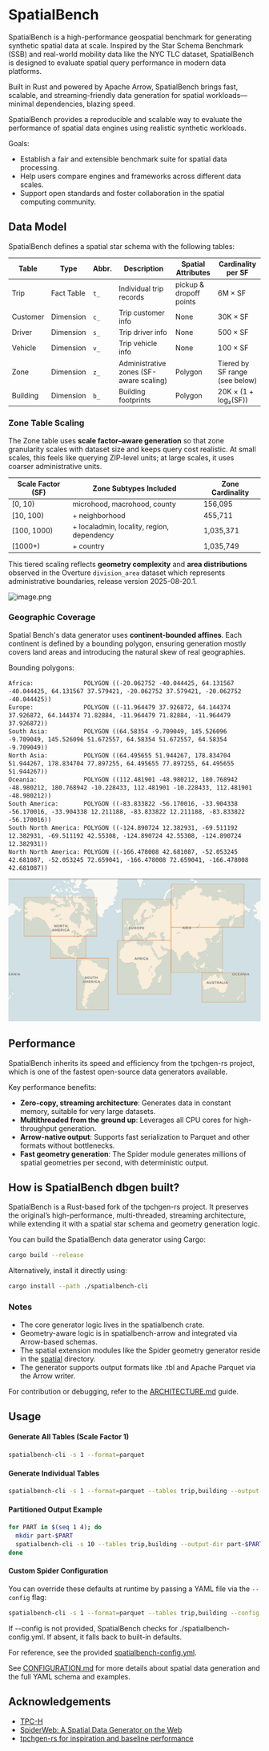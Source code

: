 # SpatialBench

SpatialBench is a high-performance geospatial benchmark for generating synthetic spatial data at scale. Inspired by the Star Schema Benchmark (SSB) and real-world mobility data like the NYC TLC dataset, SpatialBench is designed to evaluate spatial query performance in modern data platforms.

Built in Rust and powered by Apache Arrow, SpatialBench brings fast, scalable, and streaming-friendly data generation for spatial workloads—minimal dependencies, blazing speed.

SpatialBench provides a reproducible and scalable way to evaluate the performance of spatial data engines using realistic synthetic workloads.

Goals:

- Establish a fair and extensible benchmark suite for spatial data processing.
- Help users compare engines and frameworks across different data scales.
- Support open standards and foster collaboration in the spatial computing community.

## Data Model

SpatialBench defines a spatial star schema with the following tables:

| Table      | Type         | Abbr. | Description                                 | Spatial Attributes        | Cardinality per SF             |
|------------|--------------|-------|---------------------------------------------|----------------------------|--------------------------------|
| Trip       | Fact Table   | `t_`  | Individual trip records                     | pickup & dropoff points    | 6M × SF                        |
| Customer   | Dimension    | `c_`  | Trip customer info                          | None                       | 30K × SF                       |
| Driver     | Dimension    | `s_`  | Trip driver info                            | None                       | 500 × SF                       |
| Vehicle    | Dimension    | `v_`  | Trip vehicle info                           | None                       | 100 × SF                       |
| Zone       | Dimension    | `z_`  | Administrative zones (SF-aware scaling)     | Polygon                    | Tiered by SF range (see below) |
| Building   | Dimension    | `b_`  | Building footprints                         | Polygon                    | 20K × (1 + log₂(SF))           |

### Zone Table Scaling

The Zone table uses **scale factor–aware generation** so that zone granularity scales with dataset size and keeps query cost realistic. At small scales, this feels like querying ZIP-level units; at large scales, it uses coarser administrative units.

| Scale Factor (SF) | Zone Subtypes Included                     | Zone Cardinality |
|-------------------|--------------------------------------------|------------------|
| [0, 10)           | microhood, macrohood, county               | 156,095          |
| [10, 100)         | + neighborhood                             | 455,711          |
| [100, 1000)       | + localadmin, locality, region, dependency | 1,035,371        |
| [1000+)           | + country                                  | 1,035,749        |

This tiered scaling reflects **geometry complexity** and **area distributions** observed in the Overture `division_area` dataset which represents administrative boundaries, release version 2025-08-20.1.

![image.png](images/data_model.png)

### Geographic Coverage

Spatial Bench's data generator uses **continent-bounded affines**. Each continent is defined by a bounding polygon, ensuring generation mostly covers land areas and introducing the natural skew of real geographies.

Bounding polygons:

```text
Africa:              POLYGON ((-20.062752 -40.044425, 64.131567 -40.044425, 64.131567 37.579421, -20.062752 37.579421, -20.062752 -40.044425))
Europe:              POLYGON ((-11.964479 37.926872, 64.144374 37.926872, 64.144374 71.82884, -11.964479 71.82884, -11.964479 37.926872))
South Asia:          POLYGON ((64.58354 -9.709049, 145.526096 -9.709049, 145.526096 51.672557, 64.58354 51.672557, 64.58354 -9.709049))
North Asia:          POLYGON ((64.495655 51.944267, 178.834704 51.944267, 178.834704 77.897255, 64.495655 77.897255, 64.495655 51.944267))
Oceania:             POLYGON ((112.481901 -48.980212, 180.768942 -48.980212, 180.768942 -10.228433, 112.481901 -10.228433, 112.481901 -48.980212))
South America:       POLYGON ((-83.833822 -56.170016, -33.904338 -56.170016, -33.904338 12.211188, -83.833822 12.211188, -83.833822 -56.170016))
South North America: POLYGON ((-124.890724 12.382931, -69.511192 12.382931, -69.511192 42.55308, -124.890724 42.55308, -124.890724 12.382931))
North North America: POLYGON ((-166.478008 42.681087, -52.053245 42.681087, -52.053245 72.659041, -166.478008 72.659041, -166.478008 42.681087))
```

![image.png](images/continent_bounds.png)

## Performance

SpatialBench inherits its speed and efficiency from the tpchgen-rs project, which is one of the fastest open-source data generators available.

Key performance benefits:
- **Zero-copy, streaming architecture**: Generates data in constant memory, suitable for very large datasets.
- **Multithreaded from the ground up**: Leverages all CPU cores for high-throughput generation.
- **Arrow-native output**: Supports fast serialization to Parquet and other formats without bottlenecks.
- **Fast geometry generation**: The Spider module generates millions of spatial geometries per second, with deterministic output.

## How is SpatialBench dbgen built?

SpatialBench is a Rust-based fork of the tpchgen-rs project. It preserves the original’s high-performance, multi-threaded, streaming architecture, while extending it with a spatial star schema and geometry generation logic.

You can build the SpatialBench data generator using Cargo:

```bash
cargo build --release
```

Alternatively, install it directly using:

```bash
cargo install --path ./spatialbench-cli
```

### Notes

- The core generator logic lives in the spatialbench crate.
- Geometry-aware logic is in spatialbench-arrow and integrated via Arrow-based schemas.
- The spatial extension modules like the Spider geometry generator reside in the [spatial](https://github.com/wherobots/sedona-spatialbench/blob/main/spatialbench/src/spatial) directory.
- The generator supports output formats like .tbl and Apache Parquet via the Arrow writer.

For contribution or debugging, refer to the [ARCHITECTURE.md](https://github.com/wherobots/sedona-spatialbench/blob/main/ARCHITECTURE.md) guide.

## Usage

#### Generate All Tables (Scale Factor 1)

```bash
spatialbench-cli -s 1 --format=parquet
```

#### Generate Individual Tables

```bash
spatialbench-cli -s 1 --format=parquet --tables trip,building --output-dir sf1-parquet
```

#### Partitioned Output Example

```bash
for PART in $(seq 1 4); do
  mkdir part-$PART
  spatialbench-cli -s 10 --tables trip,building --output-dir part-$PART --parts 4 --part $PART
done
```

#### Custom Spider Configuration

You can override these defaults at runtime by passing a YAML file via the `--config` flag:

```bash
spatialbench-cli -s 1 --format=parquet --tables trip,building --config spatialbench-config.yml
```

If --config is not provided, SpatialBench checks for ./spatialbench-config.yml. If absent, it falls back to built-in defaults.

For reference, see the provided [spatialbench-config.yml](spatialbench-config.yml).

See [CONFIGURATION.md](./spatialbench-cli/CONFIGURATION.md) for more details about spatial data generation and the full YAML schema and examples.

## Acknowledgements
- [TPC-H](https://www.tpc.org/tpch/)
- [SpiderWeb: A Spatial Data Generator on the Web](https://dl.acm.org/doi/10.1145/3397536.3422351)
- [tpchgen-rs for inspiration and baseline performance](https://datafusion.apache.org/blog/2025/04/10/fastest-tpch-generator/)
